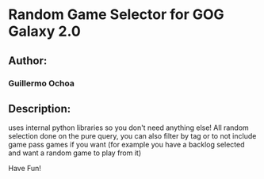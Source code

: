 # Random Game Selector for GOG Galaxy 2.0

## Author:
### Guillermo Ochoa

## Description:
uses internal python libraries so you don't need anything else!
All random selection done on the pure query, you can also filter by tag or to not include game pass games if you want
(for example you have a backlog selected and want a random game to play from it)

Have Fun!